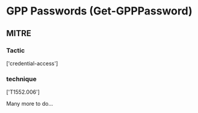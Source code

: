 # GPP Passwords (Get-GPPPassword)

## MITRE

### Tactic
['credential-access']

### technique
['T1552.006']

Many more to do...
